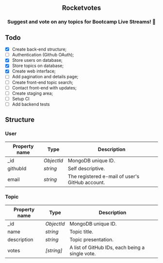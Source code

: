 <h2 align="center">Rocketvotes</h2>
<h3 align="center">Suggest and vote on any topics for Bootcamp Live Streams! 🚀</h3>

## Todo

- [x] Create back-end structure;
- [ ] Authentication (Github OAuth);
- [x] Store users on database;
- [x] Store topics on database;
- [x] Create web interface;
- [ ] Add pagination and details page;
- [ ] Create front-end topic search;
- [ ] Contact front-end with updates;
- [ ] Create staging area;
- [ ] Setup CI
- [ ] Add backend tests

## Structure

### User

| Property name | Type       | Description                                     |
| ------------- | ---------- | ----------------------------------------------- |
| \_id          | _ObjectId_ | MongoDB unique ID.                              |
| githubId      | _string_   | Self descriptive.                               |
| email         | _string_   | The registered e-mail of user's GitHub account. |

### Topic

| Property name | Type       | Description                                     |
| ------------- | ---------- | ----------------------------------------------- |
| \_id          | _ObjectId_ | MongoDB unique ID.                              |
| name          | _string_   | Topic title.                                    |
| description   | _string_   | Topic presentation.                             |
| votes         | _[string]_ | A list of GitHub IDs, each being a single vote. |

